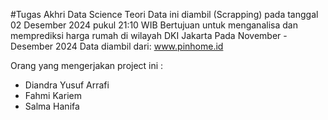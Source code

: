 #Tugas Akhri Data Science Teori
Data ini diambil (Scrapping) pada tanggal 02 Desember 2024 pukul 21:10 WIB
Bertujuan untuk menganalisa dan memprediksi harga rumah di wilayah DKI Jakarta Pada November - Desember 2024
Data diambil dari: www.pinhome.id

Orang yang mengerjakan project ini :
* Diandra Yusuf Arrafi
* Fahmi Kariem
* Salma Hanifa
